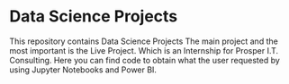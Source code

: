 # Data Science Projects
 This repository contains Data Science Projects
The main project and the most important is the Live Project.  Which is an Internship for Prosper I.T. Consulting.
Here you can find code to obtain what the user requested by using Jupyter Notebooks and Power BI.
